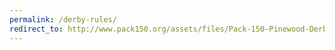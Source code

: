 ```yaml
---
permalink: /derby-rules/
redirect_to: http://www.pack150.org/assets/files/Pack-150-Pinewood-Derby-Rules-2022.pdf
---
```

